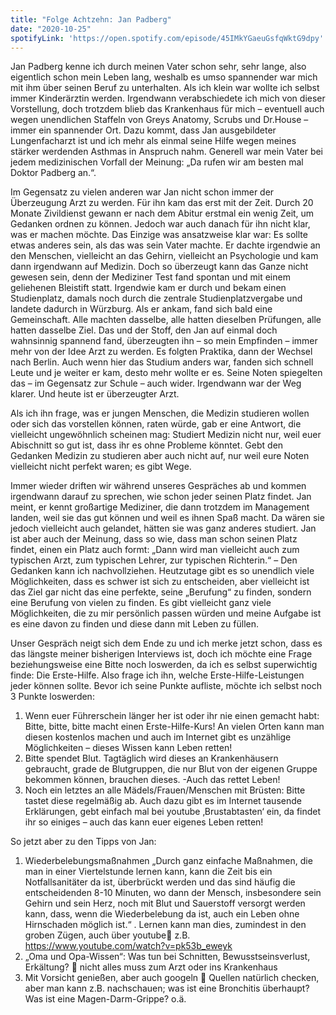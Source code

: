 ```yaml
---
title: "Folge Achtzehn: Jan Padberg"
date: "2020-10-25"
spotifyLink: 'https://open.spotify.com/episode/45IMkYGaeuGsfqWktG9dpy'
---
```

Jan Padberg kenne ich durch meinen Vater schon sehr, sehr lange, also eigentlich schon mein Leben lang, weshalb es umso spannender war mich mit ihm über seinen Beruf zu unterhalten. 
Als ich klein war wollte ich selbst immer Kinderärztin werden. Irgendwann verabschiedete ich mich von dieser Vorstellung, doch trotzdem blieb das Krankenhaus für mich – eventuell auch wegen unendlichen Staffeln von Greys Anatomy, Scrubs und Dr.House – immer ein spannender Ort. 
Dazu kommt, dass Jan ausgebildeter Lungenfacharzt ist und ich mehr als einmal seine Hilfe wegen meines stärker werdenden Asthmas in Anspruch nahm. 
Generell war mein Vater bei jedem medizinischen Vorfall der Meinung: „Da rufen wir am besten mal Doktor Padberg an.“. 

Im Gegensatz zu vielen anderen war Jan nicht schon immer der Überzeugung Arzt zu werden. Für ihn kam das erst mit der Zeit. 
Durch 20 Monate Zivildienst gewann er nach dem Abitur erstmal ein wenig Zeit, um Gedanken ordnen zu können. Jedoch war auch danach für ihn nicht klar, was er machen möchte. 
Das Einzige was ansatzweise klar war: Es sollte etwas anderes sein, als das was sein Vater machte. Er dachte irgendwie an den Menschen, vielleicht an das Gehirn, vielleicht an Psychologie und kam dann irgendwann auf Medizin. 
Doch so überzeugt kann das Ganze nicht gewesen sein, denn der Mediziner Test fand spontan und mit einem geliehenen Bleistift statt. 
Irgendwie kam er durch und bekam einen Studienplatz, damals noch durch die zentrale Studienplatzvergabe und landete dadurch in Würzburg. 
Als er ankam, fand sich bald eine Gemeinschaft. Alle machten dasselbe, alle hatten dieselben Prüfungen, alle hatten dasselbe Ziel. Das und der Stoff, den Jan auf einmal doch wahnsinnig spannend fand, überzeugten ihn – so mein Empfinden – immer mehr von der Idee Arzt zu werden. 
Es folgten Praktika, dann der Wechsel nach Berlin. Auch wenn hier das Studium anders war, fanden sich schnell Leute und je weiter er kam, desto mehr wollte er es. 
Seine Noten spiegelten das – im Gegensatz zur Schule – auch wider. Irgendwann war der Weg klarer. Und heute ist er überzeugter Arzt.

Als ich ihn frage, was er jungen Menschen, die Medizin studieren wollen oder sich das vorstellen können, raten würde, gab er eine Antwort, die vielleicht ungewöhnlich scheinen mag:
Studiert Medizin nicht nur, weil euer Abischnitt so gut ist, dass ihr es ohne Probleme könntet. Gebt den Gedanken Medizin zu studieren aber auch nicht auf, nur weil eure Noten vielleicht nicht perfekt waren; es gibt Wege. 

Immer wieder driften wir während unseres Gespräches ab und kommen irgendwann darauf zu sprechen, wie schon jeder seinen Platz findet. 
Jan meint, er kennt großartige Mediziner, die dann trotzdem im Management landen, weil sie das gut können und weil es ihnen Spaß macht. 
Da wären sie jedoch vielleicht auch gelandet, hätten sie was ganz anderes studiert. Jan ist aber auch der Meinung, dass so wie, dass man schon seinen Platz findet, einen ein Platz auch formt: 
„Dann wird man vielleicht auch zum typischen Arzt, zum typischen Lehrer, zur typischen Richterin.“ – Den Gedanken kann ich nachvollziehen. 
Heutzutage gibt es so unendlich viele Möglichkeiten, dass es schwer ist sich zu entscheiden, aber vielleicht ist das Ziel gar nicht das eine perfekte, seine „Berufung“ zu finden, sondern eine Berufung von vielen zu finden. 
Es gibt vielleicht ganz viele Möglichkeiten, die zu mir persönlich passen würden und meine Aufgabe ist es eine davon zu finden und diese dann mit Leben zu füllen. 

Unser Gespräch neigt sich dem Ende zu und ich merke jetzt schon, dass es das längste meiner bisherigen Interviews ist, doch ich möchte eine Frage beziehungsweise eine Bitte noch loswerden, da ich es selbst superwichtig finde: Die Erste-Hilfe. 
Also frage ich ihn, welche Erste-Hilfe-Leistungen jeder können sollte. Bevor ich seine Punkte aufliste, möchte ich selbst noch 3 Punkte loswerden: 

1.	Wenn euer Führerschein länger her ist oder ihr nie einen gemacht habt: Bitte, bitte, bitte macht einen Erste-Hilfe-Kurs! An vielen Orten kann man diesen kostenlos machen und auch im Internet gibt es unzählige Möglichkeiten – dieses Wissen kann Leben retten!
2.	Bitte spendet Blut. Tagtäglich wird dieses an Krankenhäusern gebraucht, grade de Blutgruppen, die nur Blut von der eigenen Gruppe bekommen können, brauchen dieses. -Auch das rettet Leben!
3.	Noch ein letztes an alle Mädels/Frauen/Menschen mit Brüsten: Bitte tastet diese regelmäßig ab. Auch dazu gibt es im Internet tausende Erklärungen, gebt einfach mal bei youtube ‚Brustabtasten‘ ein, da findet ihr so einiges – auch das kann euer eigenes Leben retten!

So jetzt aber zu den Tipps von Jan: 

1.	Wiederbelebungsmaßnahmen
„Durch ganz einfache Maßnahmen, die man in einer Viertelstunde lernen kann, kann die Zeit bis ein Notfallsanitäter da ist, überbrückt werden und das sind häufig die entscheidenden 8-10 Minuten, wo dann der Mensch, insbesondere sein Gehirn und sein Herz, noch mit Blut und Sauerstoff versorgt werden kann, dass, wenn die Wiederbelebung da ist, auch ein Leben ohne Hirnschaden möglich ist.“ . Lernen kann man dies, zumindest in den groben Zügen, auch über youtube z.B. https://www.youtube.com/watch?v=pk53b_eweyk
2.	„Oma und Opa-Wissen“: Was tun bei Schnitten, Bewusstseinsverlust, Erkältung?  nicht alles muss zum Arzt oder ins Krankenhaus
3.	Mit Vorsicht genießen, aber auch googeln  Quellen natürlich checken, aber man kann z.B. nachschauen; was ist eine Bronchitis überhaupt? Was ist eine Magen-Darm-Grippe? o.ä.
